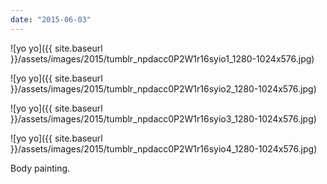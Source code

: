 ```yaml
---
date: "2015-06-03"
---
```


![yo yo]({{ site.baseurl }}/assets/images/2015/tumblr_npdacc0P2W1r16syio1_1280-1024x576.jpg)

![yo yo]({{ site.baseurl }}/assets/images/2015/tumblr_npdacc0P2W1r16syio2_1280-1024x576.jpg)

![yo yo]({{ site.baseurl }}/assets/images/2015/tumblr_npdacc0P2W1r16syio3_1280-1024x576.jpg)

![yo yo]({{ site.baseurl }}/assets/images/2015/tumblr_npdacc0P2W1r16syio4_1280-1024x576.jpg)

Body painting.
